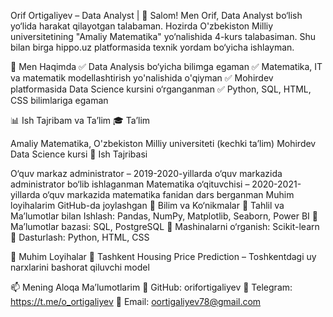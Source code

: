 Orif Ortigaliyev – Data Analyst |
👋 Salom! Men Orif, Data Analyst bo‘lish yo‘lida harakat qilayotgan talabaman. Hozirda O'zbekiston Milliy universitetining "Amaliy Matematika" yo‘nalishida 4-kurs talabasiman. Shu bilan birga hippo.uz platformasida texnik yordam bo‘yicha ishlayman.

🚀 Men Haqimda
✅ Data Analysis bo‘yicha bilimga egaman
✅ Matematika, IT va matematik modellashtirish yo'nalishida o'qiyman
✅ Mohirdev platformasida Data Science kursini o‘rganganman
✅ Python, SQL, HTML, CSS bilimlariga egaman

📊 Ish Tajribam va Ta’lim
🎓 Ta’lim

Amaliy Matematika, O'zbekiston Milliy universiteti (kechki ta’lim)
Mohirdev Data Science kursi
💼 Ish Tajribasi

O‘quv markaz administrator – 2019-2020-yillarda o‘quv markazida administrator bo‘lib ishlaganman
Matematika o‘qituvchisi – 2020-2021-yillarda o‘quv markazida matematika fanidan dars berganman
Muhim loyihalarim GitHub-da joylashgan
🔧 Bilim va Ko‘nikmalar
🔹 Tahlil va Ma’lumotlar bilan Ishlash: Pandas, NumPy, Matplotlib, Seaborn, Power BI
🔹 Ma’lumotlar bazasi: SQL, PostgreSQL
🔹 Mashinalarni o‘rganish: Scikit-learn
🔹 Dasturlash: Python, HTML, CSS

📂 Muhim Loyihalar
🔹 Tashkent Housing Price Prediction – Toshkentdagi uy narxlarini bashorat qiluvchi model


📫 Mening Aloqa Ma’lumotlarim
📍 GitHub: orifortigaliyev
📍 Telegram: https://t.me/o_ortigaliyev
📍 Email: oortigaliyev78@gmail.com

